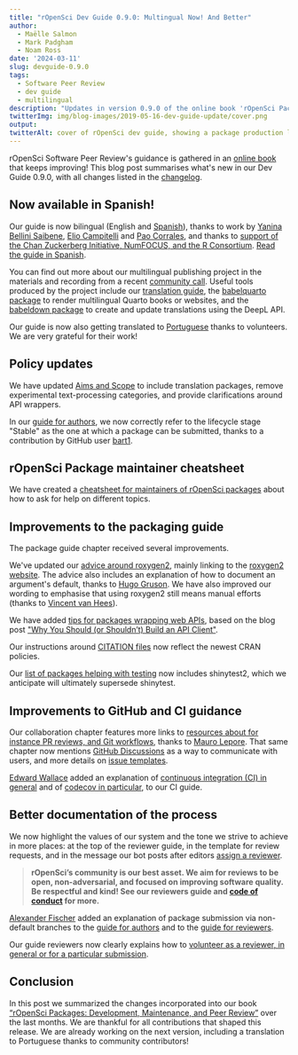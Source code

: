 ```yaml
---
title: "rOpenSci Dev Guide 0.9.0: Multingual Now! And Better"
author:
  - Maëlle Salmon
  - Mark Padgham
  - Noam Ross
date: '2024-03-11'
slug: devguide-0.9.0
tags:
  - Software Peer Review
  - dev guide
  - multilingual
description: "Updates in version 0.9.0 of the online book 'rOpenSci Packages: Development, Maintenance, and Peer Review'"
twitterImg: img/blog-images/2019-05-16-dev-guide-update/cover.png
output: 
twitterAlt: cover of rOpenSci dev guide, showing a package production line with small humans discussing, examining and promoting packages
---
```


rOpenSci Software Peer Review's guidance is gathered in an [online book](https://devguide.ropensci.org/booknews) that keeps improving!
This blog post summarises what's new in our Dev Guide 0.9.0, with all changes listed in the [changelog](https://devguide.ropensci.org/booknews.html).

## Now available in Spanish!

Our guide is now bilingual (English and [Spanish](https://devguide.ropensci.org/es/index.es.html)), thanks to work by [Yanina Bellini Saibene](/author/yanina-bellini-saibene/), [Elio Campitelli](/author/elio-campitelli/) and [Pao Corrales](/author/pao-corrales/), and thanks to [support of the Chan Zuckerberg Initiative, NumFOCUS, and the R Consortium](/blog/2023/01/12/multilingual-publishing-en/).
[Read the guide in Spanish](https://devguide.ropensci.org/es/index.es.html).

You can find out more about our multilingual publishing project in the materials and recording from a recent [community call](/commcalls/nov2023-multilingual/).
Useful tools produced by the project include our [translation guide](https://translationguide.ropensci.org/), the [babelquarto package](https://docs.ropensci.org/babelquarto/) to render multilingual Quarto books or websites, and the [babeldown package](https://docs.ropensci.org/babeldown/) to create and update translations using the DeepL API.

Our guide is now also getting translated to [Portuguese](https://ropensci.org/blog/2023/10/20/news-october-2023/#help-us-translate-our-dev-guide-to-portuguese) thanks to volunteers.
We are very grateful for their work!

## Policy updates

We have updated [Aims and Scope](https://devguide.ropensci.org/softwarereview_policies#package-categories) to include translation packages, remove experimental text-processing categories, and provide clarifications around API wrappers.

In our [guide for authors](https://devguide.ropensci.org/softwarereview_author), we now correctly refer to the lifecycle stage "Stable" as the one at which a package can be submitted, thanks to a contribution by GitHub user [bart1](https://github.com/bart1).

## rOpenSci Package maintainer cheatsheet

We have created a [cheatsheet for maintainers of rOpenSci packages](https://devguide.ropensci.org/maintenance_cheatsheet) about how to ask for help on different topics.

## Improvements to the packaging guide

The package guide chapter received several improvements.

We've updated our [advice around roxygen2](https://devguide.ropensci.org/pkg_building#roxygen-2-use), mainly linking to the [roxygen2 website](https://roxygen2.r-lib.org/). 
The advice also includes an explanation of how to document an argument's default, thanks to [Hugo Gruson](https://github.com/bisaloo).
We have also improved our wording to emphasise that using roxygen2 still means manual efforts (thanks to [Vincent van Hees](https://github.com/vincentvanhees)).

We have added [tips for packages wrapping web APIs](https://devguide.ropensci.org/pkg_building#packages-wrapping-web-resources-api-clients), based on the blog post ["Why You Should (or Shouldn’t) Build an API Client"](/blog/2022/06/16/publicize-api-client-yes-no/).

Our instructions around [CITATION files](https://devguide.ropensci.org/pkg_building#citation-file) now reflect the newest CRAN policies.

Our [list of packages helping with testing](https://devguide.ropensci.org/pkg_building#testing) now includes shinytest2, which we anticipate will ultimately supersede shinytest.


## Improvements to GitHub and CI guidance
 
Our collaboration chapter features more links to [resources about for instance PR reviews, and Git workflows](https://devguide.ropensci.org/maintenance_collaboration#git-workflow), thanks to [Mauro Lepore](https://github.com/maurolepore).
That same chapter now mentions [GitHub Discussions](https://devguide.ropensci.org/maintenance_collaboration#communication-with-users) as a way to communicate with users, and more details on [issue templates](https://devguide.ropensci.org/maintenance_collaboration#issue-templates).

[Edward Wallace](https://github.com/ewallace) added an explanation of [continuous integration (CI) in general](https://devguide.ropensci.org/pkg_ci#what-is-continuous-integration-ci) and of [codecov in particular](https://devguide.ropensci.org/pkg_ci#coverage), to our CI guide.

## Better documentation of the process

We now highlight the values of our system and the tone we strive to achieve in more places: at the top of the reviewer guide, in the template for review requests, and in the message our bot posts after editors [assign a reviewer](https://github.com/ropensci-org/buffy/pull/77/files).

> **rOpenSci’s community is our best asset. 
We aim for reviews to be open, non-adversarial, and focused on improving software quality. 
Be respectful and kind! 
See our reviewers guide and [code of conduct](https://ropensci.org/code-of-conduct/) for more.**

[Alexander Fischer](https://github.com/s3alfisc/) added an explanation of package submission via non-default branches to the [guide for authors](https://devguide.ropensci.org/softwarereview_author) and to the  [guide for reviewers](https://devguide.ropensci.org/softwarereview_reviewer#general-guidelines).

Our guide reviewers now clearly explains how to [volunteer as a reviewer, in general or for a particular submission](https://devguide.ropensci.org/softwarereview_reviewer#volunteering-as-a-reviewer).

## Conclusion

In this post we summarized the changes incorporated into our book [“rOpenSci Packages: Development, Maintenance, and Peer Review”](https://devguide.ropensci.org) over the last months.
We are thankful for all contributions that shaped this release. 
We are already working on the next version, including a translation to Portuguese thanks to community contributors!